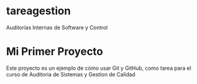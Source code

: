 # tareagestion
Auditorías Internas de Software y Control
# Mi Primer Proyecto
Este proyecto es un ejemplo de cómo usar Git y GitHub, como tarea para el curso de Auditoria de Sistemas y Gestion de Calidad